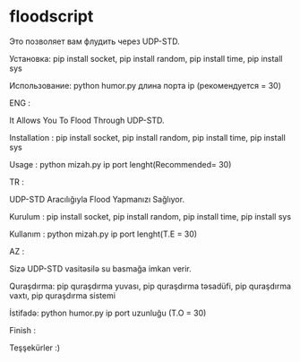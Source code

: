 # floodscript

Это позволяет вам флудить через UDP-STD.


Установка: pip install socket, pip install random, pip install time, pip install sys

Использование: python humor.py длина порта ip (рекомендуется = 30)

ENG : 

It Allows You To Flood Through UDP-STD.


Installation : pip install socket, pip install random, pip install time, pip install sys

Usage : python mizah.py ip port lenght(Recommended= 30)


TR : 

UDP-STD Aracılığıyla Flood Yapmanızı Sağlıyor.


Kurulum : pip install socket, pip install random, pip install time, pip install sys

Kullanım : python mizah.py ip port lenght(T.E = 30)

AZ : 

Sizə UDP-STD vasitəsilə su basmağa imkan verir.


Quraşdırma: pip quraşdırma yuvası, pip quraşdırma təsadüfi, pip quraşdırma vaxtı, pip quraşdırma sistemi

İstifadə: python humor.py ip port uzunluğu (T.O = 30)


Finish : 

Teşşekürler :)
